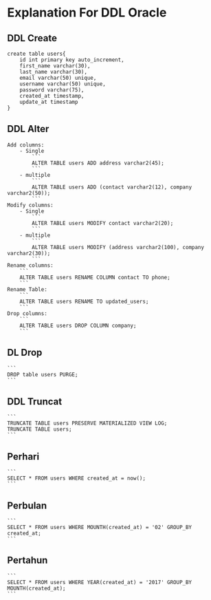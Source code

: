 # Explanation For DDL Oracle

## DDL Create
```
create table users{
    id int primary key auto_increment,
    first_name varchar(30),
    last_name varchar(30),
    email varchar(50) unique,
    username varchar(50) unique,
    password varchar(75),
    created_at timestamp,
    update_at timestamp
}
```

## DDL Alter
    Add columns:
        - Single
            ```
            ALTER TABLE users ADD address varchar2(45);
            ```
        - multiple
            ```
            ALTER TABLE users ADD (contact varchar2(12), company varchar2(50));
            ```
    Modify columns:
        - Single
            ```
            ALTER TABLE users MODIFY contact varchar2(20);
            ```
        - multiple
            ```
            ALTER TABLE users MODIFY (address varchar2(100), company varchar2(30));
            ```
    Rename columns:
        ```
        ALTER TABLE users RENAME COLUMN contact TO phone;
        ```
    Rename Table:
        ```
        ALTER TABLE users RENAME TO updated_users;
        ```
    Drop columns:
        ```
        ALTER TABLE users DROP COLUMN company;
        ```

## DL Drop
    ```
    DROP table users PURGE;
    ```
## DDL Truncat
    ```
    TRUNCATE TABLE users PRESERVE MATERIALIZED VIEW LOG;
    TRUNCATE TABLE users;
    ```
## Perhari
    ```
    SELECT * FROM users WHERE created_at = now();
    ```

## Perbulan
    ```
    SELECT * FROM users WHERE MOUNTH(created_at) = '02' GROUP_BY created_at;
    ```

## Pertahun
    ```
    SELECT * FROM users WHERE YEAR(created_at) = '2017' GROUP_BY MOUNTH(created_at);
    ```
